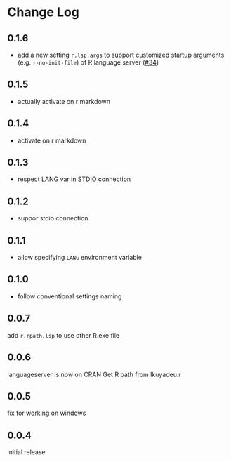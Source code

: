 # Change Log

## 0.1.6

- add a new setting `r.lsp.args` to support customized startup arguments (e.g. `--no-init-file`) of R language server ([#34](https://github.com/REditorSupport/vscode-r-lsp/issues/34))

## 0.1.5

- actually activate on r markdown

## 0.1.4

- activate on r markdown

## 0.1.3

- respect LANG var in STDIO connection

## 0.1.2

- suppor stdio connection

## 0.1.1

- allow specifying `LANG` environment variable

## 0.1.0

- follow conventional settings naming


## 0.0.7

add `r.rpath.lsp` to use other R.exe file

## 0.0.6

languageserver is now on CRAN
Get R path from Ikuyadeu.r

## 0.0.5

fix for working on windows

## 0.0.4

initial release
